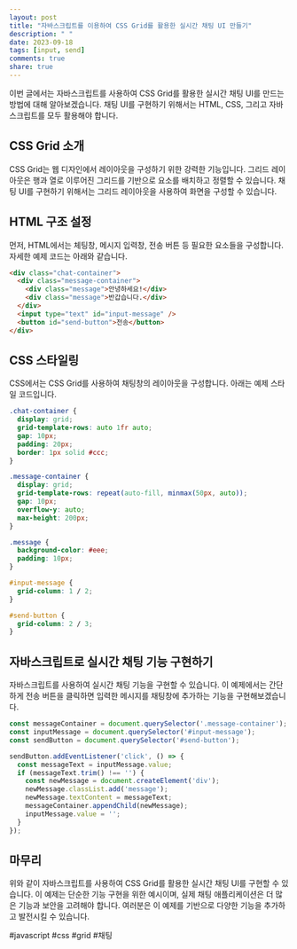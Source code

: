 ```yaml
---
layout: post
title: "자바스크립트를 이용하여 CSS Grid를 활용한 실시간 채팅 UI 만들기"
description: " "
date: 2023-09-18
tags: [input, send]
comments: true
share: true
---
```


이번 글에서는 자바스크립트를 사용하여 CSS Grid를 활용한 실시간 채팅 UI를 만드는 방법에 대해 알아보겠습니다. 채팅 UI를 구현하기 위해서는 HTML, CSS, 그리고 자바스크립트를 모두 활용해야 합니다.

## CSS Grid 소개
CSS Grid는 웹 디자인에서 레이아웃을 구성하기 위한 강력한 기능입니다. 그리드 레이아웃은 행과 열로 이루어진 그리드를 기반으로 요소를 배치하고 정렬할 수 있습니다. 채팅 UI를 구현하기 위해서는 그리드 레이아웃을 사용하여 화면을 구성할 수 있습니다.

## HTML 구조 설정
먼저, HTML에서는 체팅창, 메시지 입력창, 전송 버튼 등 필요한 요소들을 구성합니다. 자세한 예제 코드는 아래와 같습니다.

```html
<div class="chat-container">
  <div class="message-container">
    <div class="message">안녕하세요!</div>
    <div class="message">반갑습니다.</div>
  </div>
  <input type="text" id="input-message" />
  <button id="send-button">전송</button>
</div>
```

## CSS 스타일링
CSS에서는 CSS Grid를 사용하여 채팅창의 레이아웃을 구성합니다. 아래는 예제 스타일 코드입니다.

```css
.chat-container {
  display: grid;
  grid-template-rows: auto 1fr auto;
  gap: 10px;
  padding: 20px;
  border: 1px solid #ccc;
}

.message-container {
  display: grid;
  grid-template-rows: repeat(auto-fill, minmax(50px, auto));
  gap: 10px;
  overflow-y: auto;
  max-height: 200px;
}

.message {
  background-color: #eee;
  padding: 10px;
}

#input-message {
  grid-column: 1 / 2;
}

#send-button {
  grid-column: 2 / 3;
}
```

## 자바스크립트로 실시간 채팅 기능 구현하기
자바스크립트를 사용하여 실시간 채팅 기능을 구현할 수 있습니다. 이 예제에서는 간단하게 전송 버튼을 클릭하면 입력한 메시지를 채팅창에 추가하는 기능을 구현해보겠습니다.

```javascript
const messageContainer = document.querySelector('.message-container');
const inputMessage = document.querySelector('#input-message');
const sendButton = document.querySelector('#send-button');

sendButton.addEventListener('click', () => {
  const messageText = inputMessage.value;
  if (messageText.trim() !== '') {
    const newMessage = document.createElement('div');
    newMessage.classList.add('message');
    newMessage.textContent = messageText;
    messageContainer.appendChild(newMessage);
    inputMessage.value = '';
  }
});
```

## 마무리
위와 같이 자바스크립트를 사용하여 CSS Grid를 활용한 실시간 채팅 UI를 구현할 수 있습니다. 이 예제는 단순한 기능 구현을 위한 예시이며, 실제 채팅 애플리케이션은 더 많은 기능과 보안을 고려해야 합니다. 여러분은 이 예제를 기반으로 다양한 기능을 추가하고 발전시킬 수 있습니다. 

#javascript #css #grid #채팅